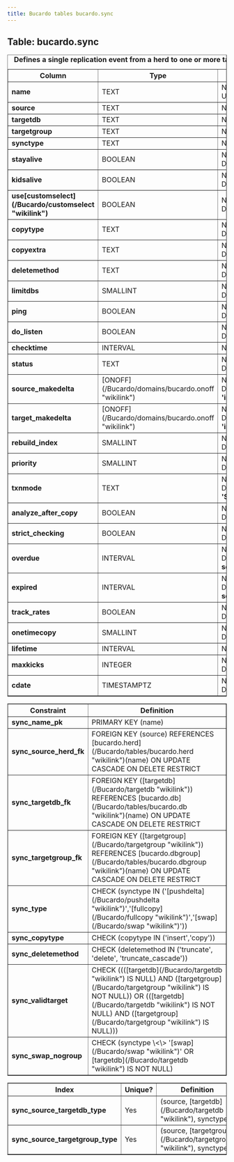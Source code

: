 ```yaml
---
title: Bucardo tables bucardo.sync
---
```



<h2>
Table: bucardo.sync

</h2>
<table border="1" cellpadding="3">
<caption style="white-space: nowrap">
<b>Defines a single replication event from a herd to one or more target databases</b>

</caption>
<tr>
<th>
Column

</th>
<th>
Type

</th>
<th>
Notes

</th>
</tr>
<tr>
<td>
<b>name</b>

</td>
<td>
TEXT

</td>
<td>
NOT NULL UNIQUE

</td>
</tr>
<tr>
<td>
<b>source</b>

</td>
<td>
TEXT

</td>
<td>
NOT NULL

</td>
</tr>
<tr>
<td>
<b>targetdb</b>

</td>
<td>
TEXT

</td>
<td>
NULL

</td>
</tr>
<tr>
<td>
<b>targetgroup</b>

</td>
<td>
TEXT

</td>
<td>
NULL

</td>
</tr>
<tr>
<td>
<b>synctype</b>

</td>
<td>
TEXT

</td>
<td>
NOT NULL

</td>
</tr>
<tr>
<td>
<b>stayalive</b>

</td>
<td>
BOOLEAN

</td>
<td>
NOT NULL DEFAULT <b>'true'</b>

</td>
</tr>
<tr>
<td>
<b>kidsalive</b>

</td>
<td>
BOOLEAN

</td>
<td>
NOT NULL DEFAULT <b>'true'</b>

</td>
</tr>
<tr>
<td>
<b>use[customselect](/Bucardo/customselect "wikilink")</b>

</td>
<td>
BOOLEAN

</td>
<td>
NOT NULL DEFAULT <b>'false'</b>

</td>
</tr>
<tr>
<td>
<b>copytype</b>

</td>
<td>
TEXT

</td>
<td>
NOT NULL DEFAULT <b>'copy'</b>

</td>
</tr>
<tr>
<td>
<b>copyextra</b>

</td>
<td>
TEXT

</td>
<td>
NOT NULL DEFAULT <b>''</b>

</td>
</tr>
<tr>
<td>
<b>deletemethod</b>

</td>
<td>
TEXT

</td>
<td>
NOT NULL DEFAULT <b>'delete'</b>

</td>
</tr>
<tr>
<td>
<b>limitdbs</b>

</td>
<td>
SMALLINT

</td>
<td>
NOT NULL DEFAULT <b>0</b>

</td>
</tr>
<tr>
<td>
<b>ping</b>

</td>
<td>
BOOLEAN

</td>
<td>
NOT NULL DEFAULT <b>true</b>

</td>
</tr>
<tr>
<td>
<b>do_listen</b>

</td>
<td>
BOOLEAN

</td>
<td>
NOT NULL DEFAULT <b>false</b>

</td>
</tr>
<tr>
<td>
<b>checktime</b>

</td>
<td>
INTERVAL

</td>
<td>
NULL

</td>
</tr>
<tr>
<td>
<b>status</b>

</td>
<td>
TEXT

</td>
<td>
NOT NULL DEFAULT <b>'active'</b>

</td>
</tr>
<tr>
<td>
<b>source_makedelta</b>

</td>
<td>
[ONOFF](/Bucardo/domains/bucardo.onoff "wikilink")

</td>
<td>
NOT NULL DEFAULT <b>'inherits'</b>

</td>
</tr>
<tr>
<td>
<b>target_makedelta</b>

</td>
<td>
[ONOFF](/Bucardo/domains/bucardo.onoff "wikilink")

</td>
<td>
NOT NULL DEFAULT <b>'inherits'</b>

</td>
</tr>
<tr>
<td>
<b>rebuild_index</b>

</td>
<td>
SMALLINT

</td>
<td>
NOT NULL DEFAULT <b>0</b>

</td>
</tr>
<tr>
<td>
<b>priority</b>

</td>
<td>
SMALLINT

</td>
<td>
NOT NULL DEFAULT <b>0</b>

</td>
</tr>
<tr>
<td>
<b>txnmode</b>

</td>
<td>
TEXT

</td>
<td>
NOT NULL DEFAULT <b>'SERIALIZABLE'</b>

</td>
</tr>
<tr>
<td>
<b>analyze_after_copy</b>

</td>
<td>
BOOLEAN

</td>
<td>
NOT NULL DEFAULT <b>'true'</b>

</td>
</tr>
<tr>
<td>
<b>strict_checking</b>

</td>
<td>
BOOLEAN

</td>
<td>
NOT NULL DEFAULT <b>'true'</b>

</td>
</tr>
<tr>
<td>
<b>overdue</b>

</td>
<td>
INTERVAL

</td>
<td>
NOT NULL DEFAULT <b>'0 seconds'::interval</b>

</td>
</tr>
<tr>
<td>
<b>expired</b>

</td>
<td>
INTERVAL

</td>
<td>
NOT NULL DEFAULT <b>'0 seconds'::interval</b>

</td>
</tr>
<tr>
<td>
<b>track_rates</b>

</td>
<td>
BOOLEAN

</td>
<td>
NOT NULL DEFAULT <b>'false'</b>

</td>
</tr>
<tr>
<td>
<b>onetimecopy</b>

</td>
<td>
SMALLINT

</td>
<td>
NOT NULL DEFAULT <b>0</b>

</td>
</tr>
<tr>
<td>
<b>lifetime</b>

</td>
<td>
INTERVAL

</td>
<td>
NULL

</td>
</tr>
<tr>
<td>
<b>maxkicks</b>

</td>
<td>
INTEGER

</td>
<td>
NOT NULL DEFAULT <b>0</b>

</td>
</tr>
<tr>
<td>
<b>cdate</b>

</td>
<td>
TIMESTAMPTZ

</td>
<td>
NOT NULL DEFAULT <b>now()</b>

</td>
</tr>
</table>
<table border="1" cellpadding="3" style="margin-top: 15px">
<tr>
<th>
Constraint

</th>
<th>
Definition

</th>
</tr>
<tr>
<td>
<b>sync_name_pk</b>

</td>
<td>
PRIMARY KEY (name)

</td>
</tr>
<tr>
<td>
<b>sync_source_herd_fk</b>

</td>
<td>
FOREIGN KEY (source) REFERENCES [bucardo.herd](/Bucardo/tables/bucardo.herd "wikilink")(name) ON UPDATE CASCADE ON DELETE RESTRICT

</td>
</tr>
<tr>
<td>
<b>sync_targetdb_fk</b>

</td>
<td>
FOREIGN KEY ([targetdb](/Bucardo/targetdb "wikilink")) REFERENCES [bucardo.db](/Bucardo/tables/bucardo.db "wikilink")(name) ON UPDATE CASCADE ON DELETE RESTRICT

</td>
</tr>
<tr>
<td>
<b>sync_targetgroup_fk</b>

</td>
<td>
FOREIGN KEY ([targetgroup](/Bucardo/targetgroup "wikilink")) REFERENCES [bucardo.dbgroup](/Bucardo/tables/bucardo.dbgroup "wikilink")(name) ON UPDATE CASCADE ON DELETE RESTRICT

</td>
</tr>
<tr>
<td>
<b>sync_type</b>

</td>
<td>
CHECK (synctype IN ('[pushdelta](/Bucardo/pushdelta "wikilink")','[fullcopy](/Bucardo/fullcopy "wikilink")','[swap](/Bucardo/swap "wikilink")'))

</td>
</tr>
<tr>
<td>
<b>sync_copytype</b>

</td>
<td>
CHECK (copytype IN ('insert','copy'))

</td>
</tr>
<tr>
<td>
<b>sync_deletemethod</b>

</td>
<td>
CHECK (deletemethod IN ('truncate', 'delete', 'truncate_cascade'))

</td>
</tr>
<tr>
<td>
<b>sync_validtarget</b>

</td>
<td>
CHECK ((([targetdb](/Bucardo/targetdb "wikilink") IS NULL) AND ([targetgroup](/Bucardo/targetgroup "wikilink") IS NOT NULL)) OR (([targetdb](/Bucardo/targetdb "wikilink") IS NOT NULL) AND ([targetgroup](/Bucardo/targetgroup "wikilink") IS NULL)))

</td>
</tr>
<tr>
<td>
<b>sync_swap_nogroup</b>

</td>
<td>
CHECK (synctype \<\> '[swap](/Bucardo/swap "wikilink")' OR [targetdb](/Bucardo/targetdb "wikilink") IS NOT NULL)

</td>
</tr>
</table>
<table border="1" cellpadding="3" style="margin-top: 15px">
<tr>
<th>
Index

</th>
<th>
Unique?

</th>
<th>
Definition

</th>
</tr>
<tr>
<td>
<b>sync_source_targetdb_type</b>

</td>
<td>
Yes

</td>
<td>
(source, [targetdb](/Bucardo/targetdb "wikilink"), synctype)

</td>
</tr>
<tr>
<td>
<b>sync_source_targetgroup_type</b>

</td>
<td>
Yes

</td>
<td>
(source, [targetgroup](/Bucardo/targetgroup "wikilink"), synctype)

</td>
</tr>
</table>
